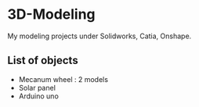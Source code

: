 # 3D-Modeling
My modeling projects under Solidworks, Catia, Onshape.

## List of objects
* Mecanum wheel : 2 models
* Solar panel
* Arduino uno
